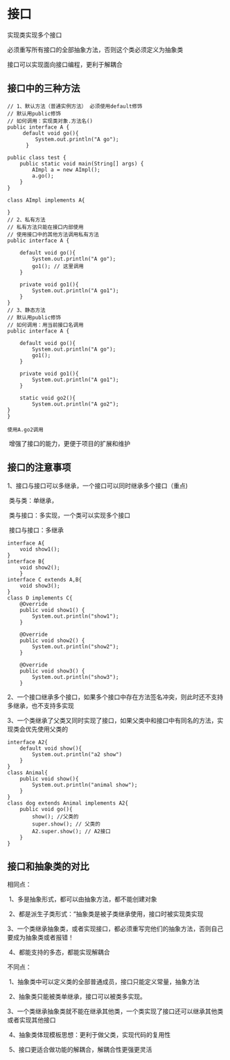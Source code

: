 # 接口

实现类实现多个接口

必须重写所有接口的全部抽象方法，否则这个类必须定义为抽象类



接口可以实现面向接口编程，更利于解耦合



## 接口中的三种方法
	// 1、默认方法（普通实例方法） 必须使用default修饰
	// 默认用public修饰
	// 如何调用：实现类对象.方法名()
	public interface A {
		 default void go(){
		     System.out.println("A go");
		  }
		  
	public class test {
		public static void main(String[] args) {
	    	AImpl a = new AImpl();
	    	a.go();
		}
	}
	
	class AImpl implements A{
	
	}	 
	// 2、私有方法
	// 私有方法只能在接口内部使用
	// 使用接口中的其他方法调用私有方法
	public interface A {
	 
		default void go(){
	    	System.out.println("A go");
	    	go1(); // 这里调用
		}
	
		private void go1(){
	    	System.out.println("A go1");
		}
	}
	// 3、静态方法
	// 默认用public修饰
	// 如何调用：用当前接口名调用
	public interface A {
	 
		default void go(){
	    	System.out.println("A go");
	    	go1();
		}
	
		private void go1(){
	    	System.out.println("A go1");
		}
		
		static void go2(){
	    	System.out.println("A go2");
	}
	}
	
	使用A.go2调用

​	增强了接口的能力，更便于项目的扩展和维护



## 接口的注意事项

1、接口与接口可以多继承，一个接口可以同时继承多个接口（重点)

​	类与类：单继承，

​	类与接口：多实现，一个类可以实现多个接口

​	接口与接口：多继承



	interface A{
		void show1();
	}
	interface B{
		void show2();	
		}
	interface C extends A,B{
		void show3();
	}
	class D implements C{
		@Override
		public void show1() {
	    	System.out.println("show1");
		}
	
		@Override
		public void show2() {
	    	System.out.println("show2");
		}
	
		@Override
		public void show3() {
	    	System.out.println("show3");
		}



2、一个接口继承多个接口，如果多个接口中存在方法签名冲突，则此时还不支持多继承，也不支持多实现



3、一个类继承了父类又同时实现了接口，如果父类中和接口中有同名的方法，实现类会优先使用父类的

	interface A2{
		default void show(){
	    	System.out.println("a2 show")
		}
	}
	class Animal{
		public void show(){
	    	System.out.println("animal show");
		}
	}
	class dog extends Animal implements A2{
		public void go(){
	    	show(); //父类的
	    	super.show(); // 父类的
	    	A2.super.show(); // A2接口
		}
	}

## 接口和抽象类的对比

相同点：

​	1、多是抽象形式，都可以由抽象方法，都不能创建对象

​	2、都是派生子类形式：“抽象类是被子类继承使用，接口时被实现类实现

​	3、一个类继承抽象类，或者实现接口，都必须重写完他们的抽象方法，否则自己要成为抽象类或者报错！

​	4、都能支持的多态，都能实现解耦合



不同点：

​	1、抽象类中可以定义类的全部普通成员，接口只能定义常量，抽象方法

​	2、抽象类只能被类单继承，接口可以被类多实现。

​	3、一个类继承抽象类就不能在继承其他类，一个类实现了接口还可以继承其他类或者实现其他接口

​	4、抽象类体现模板思想：更利于做父类，实现代码的复用性

​	5、接口更适合做功能的解耦合，解耦合性更强更灵活
